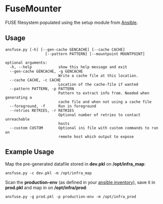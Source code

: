 FuseMounter
=======

FUSE filesystem populated using the setup module from [Ansible].

Usage
-----
```
ansfuse.py [-h] [--gen-cache GENCACHE] [--cache CACHE]
                  [--pattern PATTERN] [--mountpoint MOUNTPOINT]

optional arguments:
  -h, --help            show this help message and exit
  --gen-cache GENCACHE, -g GENCACHE
                        Write a cache file at this location.
  --cache CACHE, -c CACHE
                        Location of the cache-file if wanted
  --pattern PATTERN, -p PATTERN
                        Pattern to extract info from. Needed when generating a
                        cache file and when not using a cache file
  --foreground, -f      Run in foreground
  --retries RETRIES, -r RETRIES
                        Optional number of retries to contact unreachable
                        hosts
  --custom CUSTOM       Optional ini file with custom commands to run on
                        remote host which output to expose
```

Example Usage
-----
Map the pre-generated datafile stored in **dev.pkl** on **/opt/infra_map**:

```ansfuse.py -c dev.pkl -m /opt/infra_map```

Scan the **production-env** (as defined in your [ansible inventory]), save it in **prod.pkl** and map in on **/opt/infra/prod**:

```ansfuse.py -g prod.pkl -p production-env -m /opt/infra_prod```

[Ansible]:http://www.ansible.com/
[ansible inventory]:http://docs.ansible.com/intro_inventory.html
